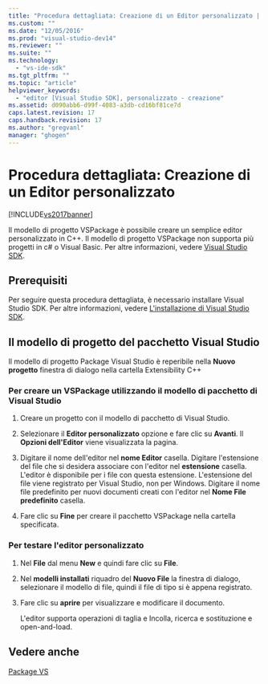 ```yaml
---
title: "Procedura dettagliata: Creazione di un Editor personalizzato | Microsoft Docs"
ms.custom: ""
ms.date: "12/05/2016"
ms.prod: "visual-studio-dev14"
ms.reviewer: ""
ms.suite: ""
ms.technology: 
  - "vs-ide-sdk"
ms.tgt_pltfrm: ""
ms.topic: "article"
helpviewer_keywords: 
  - "editor [Visual Studio SDK], personalizzato - creazione"
ms.assetid: d090abb6-d99f-4083-a3db-cd16bf81ce7d
caps.latest.revision: 17
caps.handback.revision: 17
ms.author: "gregvanl"
manager: "ghogen"
---
```

# Procedura dettagliata: Creazione di un Editor personalizzato
[!INCLUDE[vs2017banner](../code-quality/includes/vs2017banner.md)]

Il modello di progetto VSPackage è possibile creare un semplice editor personalizzato in C\+\+.  Il modello di progetto VSPackage non supporta più progetti in c\# o Visual Basic. Per altre informazioni, vedere [Visual Studio SDK](../extensibility/visual-studio-sdk.md).  
  
## Prerequisiti  
 Per seguire questa procedura dettagliata, è necessario installare Visual Studio SDK. Per altre informazioni, vedere [L'installazione di Visual Studio SDK](../extensibility/installing-the-visual-studio-sdk.md).  
  
## Il modello di progetto del pacchetto Visual Studio  
 Il modello di progetto Package Visual Studio è reperibile nella **Nuovo progetto** finestra di dialogo nella cartella Extensibility C\+\+  
  
### Per creare un VSPackage utilizzando il modello di pacchetto di Visual Studio  
  
1.  Creare un progetto con il modello di pacchetto di Visual Studio.  
  
2.  Selezionare il **Editor personalizzato** opzione e fare clic su **Avanti**. Il **Opzioni dell'Editor** viene visualizzata la pagina.  
  
3.  Digitare il nome dell'editor nel **nome Editor** casella. Digitare l'estensione del file che si desidera associare con l'editor nel **estensione** casella. L'editor è disponibile per i file con questa estensione. L'estensione del file viene registrato per Visual Studio, non per Windows. Digitare il nome file predefinito per nuovi documenti creati con l'editor nel **Nome File predefinito** casella.  
  
4.  Fare clic su **Fine** per creare il pacchetto VSPackage nella cartella specificata.  
  
### Per testare l'editor personalizzato  
  
1.  Nel **File** dal menu **New** e quindi fare clic su **File**.  
  
2.  Nel **modelli installati** riquadro del **Nuovo File** la finestra di dialogo, selezionare il modello di file, quindi il file di tipo si è appena registrato.  
  
3.  Fare clic su **aprire** per visualizzare e modificare il documento.  
  
     L'editor supporta operazioni di taglia e Incolla, ricerca e sostituzione e open\-and\-load.  
  
## Vedere anche  
 [Package VS](../extensibility/internals/vspackages.md)